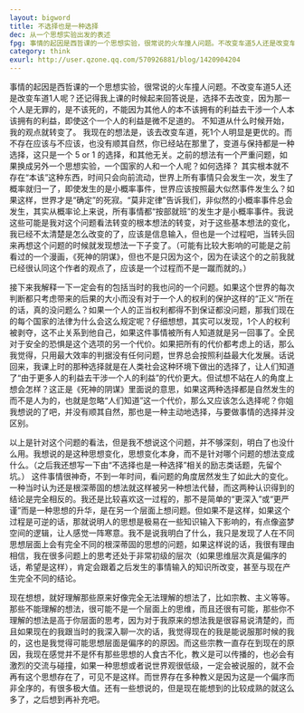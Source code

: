```yaml
---
layout: bigword
title: 不选择也是一种选择
dec: 从一个思想实验出发的表述
fpg: 事情的起因是西哲课的一个思想实验，很常说的火车撞人问题。不改变车道5人还是改变车道1人呢？还记得我上课的时候起来回答说是，选择不去改变，因为那一个人是无罪的，是不该死的，不能因为其他人的本不该拥有的利益去干涉一个人本该拥有的利益，即使这个一个人的利益是微不足道的。
category: think
exurl: http://user.qzone.qq.com/570926881/blog/1420904204
---
```


事情的起因是西哲课的一个思想实验，很常说的火车撞人问题。不改变车道5人还是改变车道1人呢？还记得我上课的时候起来回答说是，选择不去改变，因为那一个人是无罪的，是不该死的，不能因为其他人的本不该拥有的利益去干涉一个人本该拥有的利益，即使这个一个人的利益是微不足道的。
不知道从什么时候开始，我的观点就转变了。
我现在的想法是，该去改变车道，死1个人明显是更优的。而不存在应该与不应该，也没有顺其自然，你已经站在那里了，变道与保持都是一种选择，这只是一个 5 or 1 的选择，和其他无关。之前的想法有一个严重问题，如果换成另外一个思想实验，一个国家的人和一个人呢？如何选择？
其实根本就不存在“本该”这种东西，时间只会向前流动，世界上所有事情只会发生一次，发生了概率就归一了，即使发生的是小概率事件，世界应该按照最大似然事件发生么？如果这样，世界才是“确定”的死寂。“莫非定律”告诉我们，非似然的小概率事件总会发生，其实从概率论上来说，所有事情都“按部就班”的发生才是小概率事件。我说这些可能是我对这个问题看法转变的根本想法的转变，对于这些基本想法的变化，我已经不太清楚是怎么改变的了，应该是信息输入，但也是一个过程吧，当转头回来再想这个问题的时候就发现想法一下子变了。（可能有比较大影响的可能是之前看过的一个漫画，《死神的阴谋》，但也不是只因为这个，因为在读这个的之前我就已经很认同这个作者的观点了，应该是一个过程而不是一蹴而就的。）


接下来我解释一下一定会有的包括当时的我也问的一个问题。如果这个世界的每次判断都只考虑带来的后果的大小而没有对于一个人的权利的保护这样的“正义”所在的话，真的没问题么？如果一个人的正当权利都得不到保证都没问题，那我们现在的每个国家的法律为什么会这么规定呢？仔细想想，其实可以发现，1个人的权利被剥夺，这不止关系到他自己，如果这件事情被所有人知道就是另一回事了。全民对于安全的恐惧是这个选项的另一个代价。如果把所有的代价都考虑上的话，那么我觉得，只用最大效率的判据没有任何问题，世界总会按照利益最大化发展。话说回来，我课上时的那种选择就是在人类社会这种环境下做出的选择了，让人们知道了“由于更多人的利益去干涉一个人的利益”的代价更大。但试想不站在人的角度上想会怎样？这正是《死神的阴谋》里面说的意思，如果这两种选择都是自然发生的而不是人为的，也就是忽略“人们知道”这一个代价，那么又应该怎么选择呢？你姐我想说的了吧，并没有顺其自然，那也是一种主动地选择，与要做事情的选择并没区别。


以上是针对这个问题的看法，但是我不想说这个问题，并不够深刻，明白了也没什么用。我想说的是这种思想变化，思想变化本身，而不是针对哪个问题的想法变成什么。（之后我还想写一下由“不选择也是一种选择”相关的励志类话题，先留个坑。）
这件事情很神奇，不到一年时间，看问题的角度居然发生了如此大的变化。一种当时认为还是根深蒂固的想法就这样被另一种想法代替，而这两种认识得到的结论是完全相反的。我还是比较喜欢这一过程的，那不是简单的“更深入”或“更严谨”而是一种思想的升华，是在另一个层面上想问题。但如果不是这样，如果这个过程是可逆的话，那就说明人的思想是极易在一些知识输入下影响的，有点像盗梦空间的逻辑，让人感觉一阵寒意。我不是说我明白了什么，我只是发现了人在不同思想层面上会有完全不同的根深蒂固的思想的问题，如果这样说的话，我很有理由相信，我在很多问题上的思考还处于非常初级的层次（如果思维层次真是偏序的话，希望是这样），肯定会跟着之后发生的事情输入的知识所改变，甚至与现在产生完全不同的结论。


现在想想，就好理解那些原来好像完全无法理解的想法了，比如宗教、主义等等。那些不能理解的想法，很可能不是一个层面上的思维，而且还很有可能，那些你不理解的想法是高于你层面的思考，因为对于我原来的想法我是很容易说清楚的，而且如果现在的我跟当时的我深入聊一次的话，我觉得现在的我是能说服那时候的我的，这也是我觉得可能思想层面是偏序的的原因。而这些宗教一直存在到现在的原因，我现在感觉并不是怀有那些思想的人食古不化，教义是可以传播的，也必会有激烈的交流与碰撞，如果一种思想或者说世界观很低级，一定会被说服的，就不会再有这个思想存在了，可见不是这样。而世界存在多种教义是因为这是一个偏序而非全序的，有很多极大值。还有一些想说的，但是现在能想到的比较成熟的就这么多了，之后想到再补充吧。